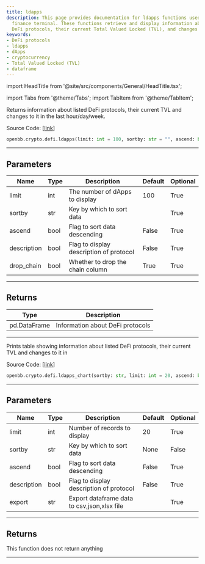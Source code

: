 ```yaml
---
title: ldapps
description: This page provides documentation for ldapps functions used in the OpenBB
  finance terminal. These functions retrieve and display information about listed
  DeFi protocols, their current Total Valued Locked (TVL), and changes to it.
keywords:
- DeFi protocols
- ldapps
- dApps
- cryptocurrency
- Total Valued Locked (TVL)
- dataframe
---
```


import HeadTitle from '@site/src/components/General/HeadTitle.tsx';

<HeadTitle title="crypto.defi.ldapps - Reference | OpenBB SDK Docs" />

import Tabs from '@theme/Tabs';
import TabItem from '@theme/TabItem';

<Tabs>
<TabItem value="model" label="Model" default>

Returns information about listed DeFi protocols, their current TVL and changes to it in the last hour/day/week.

Source Code: [[link](https://github.com/OpenBB-finance/OpenBBTerminal/tree/main/openbb_terminal/cryptocurrency/defi/llama_model.py#L35)]

```python
openbb.crypto.defi.ldapps(limit: int = 100, sortby: str = "", ascend: bool = False, description: bool = False, drop_chain: bool = True)
```

---

## Parameters

| Name | Type | Description | Default | Optional |
| ---- | ---- | ----------- | ------- | -------- |
| limit | int | The number of dApps to display | 100 | True |
| sortby | str | Key by which to sort data |  | True |
| ascend | bool | Flag to sort data descending | False | True |
| description | bool | Flag to display description of protocol | False | True |
| drop_chain | bool | Whether to drop the chain column | True | True |


---

## Returns

| Type | Description |
| ---- | ----------- |
| pd.DataFrame | Information about DeFi protocols |
---

</TabItem>
<TabItem value="view" label="Chart">

Prints table showing information about listed DeFi protocols, their current TVL and changes to it in

Source Code: [[link](https://github.com/OpenBB-finance/OpenBBTerminal/tree/main/openbb_terminal/cryptocurrency/defi/llama_view.py#L94)]

```python
openbb.crypto.defi.ldapps_chart(sortby: str, limit: int = 20, ascend: bool = False, description: bool = False, export: str = "")
```

---

## Parameters

| Name | Type | Description | Default | Optional |
| ---- | ---- | ----------- | ------- | -------- |
| limit | int | Number of records to display | 20 | True |
| sortby | str | Key by which to sort data | None | False |
| ascend | bool | Flag to sort data descending | False | True |
| description | bool | Flag to display description of protocol | False | True |
| export | str | Export dataframe data to csv,json,xlsx file |  | True |


---

## Returns

This function does not return anything

---

</TabItem>
</Tabs>
